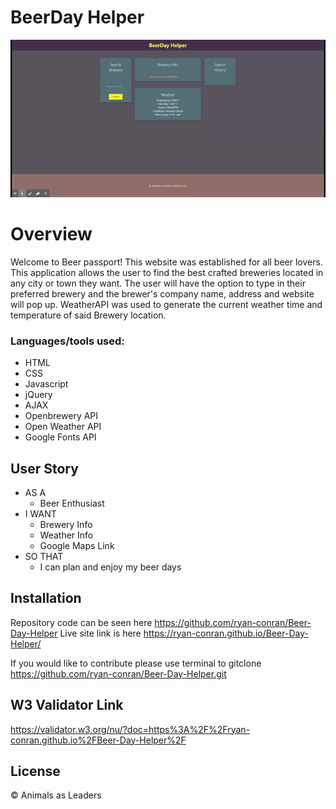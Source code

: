 # BeerDay Helper

![Gif](./assets/BeerDayHelper.gif)

# Overview
Welcome to Beer passport! This website was established for all beer lovers. This application allows the user to find the best crafted breweries located in any city or town they want. The user will have the option to type in their preferred brewery and the brewer's company name, address and website will pop up. WeatherAPI was used to generate the current weather time and temperature of said Brewery location. 

### Languages/tools used:
- HTML
- CSS
- Javascript
- jQuery
- AJAX
- Openbrewery API
- Open Weather API 
- Google Fonts API 

## User Story

* AS A
    - Beer Enthusiast
* I WANT
    - Brewery Info
    - Weather Info
    - Google Maps Link
* SO THAT
    - I can plan and enjoy my beer days

## Installation

Repository code can be seen here https://github.com/ryan-conran/Beer-Day-Helper Live site link is here https://ryan-conran.github.io/Beer-Day-Helper/

If you would like to contribute please use terminal to gitclone https://github.com/ryan-conran/Beer-Day-Helper.git

## W3 Validator Link

https://validator.w3.org/nu/?doc=https%3A%2F%2Fryan-conran.github.io%2FBeer-Day-Helper%2F

## License

&copy; Animals as Leaders
